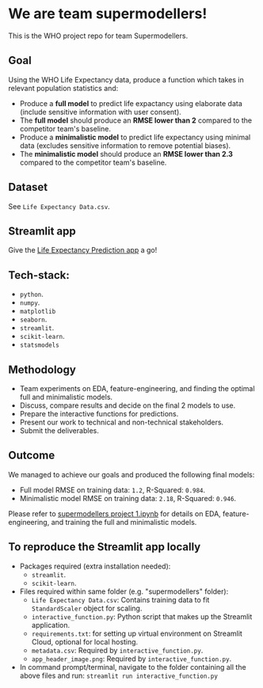 # We are team supermodellers!
This is the WHO project repo for team Supermodellers.

## Goal
Using the WHO Life Expectancy data, produce a function which takes in relevant population statistics and:
* Produce a **full model** to predict life expactancy using elaborate data (include sensitive information with user consent).
* The **full model** should produce an **RMSE lower than 2** compared to the competitor team's baseline.
* Produce a **minimalistic model** to predict life expectancy using minimal data (excludes sensitive information to remove potential biases).
* The **minimalistic model** should produce an **RMSE lower than 2.3** compared to the competitor team's baseline.

## Dataset
See `Life Expectancy Data.csv`.

## Streamlit app
Give the [Life Expectancy Prediction app](https://supermodellers.streamlit.app/) a go!

## Tech-stack:
* `python`.
* `numpy`.
* `matplotlib`
* `seaborn`.
* `streamlit`.
* `scikit-learn`.
* `statsmodels`


## Methodology
* Team experiments on EDA, feature-engineering, and finding the optimal full and minimalistic models.
* Discuss, compare results and decide on the final 2 models to use.
* Prepare the interactive functions for predictions.
* Present our work to technical and non-technical stakeholders.
* Submit the deliverables.

## Outcome
We managed to achieve our goals and produced the following final models:
* Full model RMSE on training data: `1.2`, R-Squared: `0.984`.
* Minimalistic model RMSE on training data: `2.18`, R-Squared: `0.946`. 

Please refer to [supermodellers project 1.ipynb](https://github.com/viviensiu/supermodellers/blob/main/Supermodellers%20Project%201.ipynb) for details on EDA, feature-engineering, and training the full and minimalistic models.

## To reproduce the Streamlit app locally
* Packages required (extra installation needed):
  * `streamlit`.
  * `scikit-learn`. 
* Files required within same folder (e.g. "supermodellers" folder):
  * `Life Expectancy Data.csv`: Contains training data to fit `StandardScaler` object for scaling.
  * `interactive_function.py`: Python script that makes up the Streamlit application.
  * `requirements.txt`: for setting up virtual environment on Streamlit Cloud, optional for local hosting.
  * `metadata.csv`: Required by `interactive_function.py`.
  * `app_header_image.png`: Required by `interactive_function.py`.
* In command prompt/terminal, navigate to the folder containing all the above files and run:
  `streamlit run interactive_function.py`   

